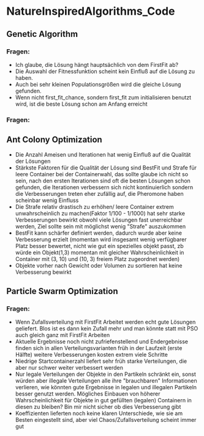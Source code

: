 # NatureInspiredAlgorithms_Code

## Genetic Algorithm
### Fragen:
* Ich glaube, die Lösung hängt hauptsächlich von dem FirstFit ab?
* Die Auswahl der Fitnessfunktion scheint kein Einfluß auf die Lösung zu haben.
* Auch bei sehr kleinen Populationsgrößen wird die gleiche Lösung gefunden.
* Wenn nicht first_fit_chance, sondern first_fit zum initialisieren benutzt wird, ist die beste Lösung schon am Anfang erreicht 
 
### Fragen:
## Ant Colony Optimization
* Die Anzahl Ameisen und Iterationen hat wenig Einfluß auf die Qualität der Lösungen
* Stärkste Faktoren für die Qualität der Lösung sind BestFit und Strafe für leere Container bei der Containerwahl,
das sollte glaube ich nicht so sein, nach den ersten Iterationen sind oft die besten Lösungen schon gefunden, die Iterationen verbessern sich nicht kontinuierlich sondern die Verbesserungen treten eher zufällig auf, die Pheromone haben scheinbar wenig Einfluss
* Die Strafe relativ drastisch zu erhöhen/ leere Container extrem unwahrscheinlich zu machen(Faktor 1/100 - 1/1000) hat sehr starke Verbesserungen bewirkt obwohl viele Lösungen fast unerreichbar werden, Ziel sollte sein mit möglichst wenig "Strafe" auszukommen
* BestFit kann schärfer definiert werden, dadurch wurde aber keine Verbesserung erzielt (momentan wird insgesamt wenig verfügbarer Platz besser bewertet, nicht wie gut ein spezielles objekt passt, zb würde ein Objekt(1,3) momentan mit gleicher Wahrscheinlichkeit in Container mit (3, 10) und (10, 3) freiem Platz zugeordnet werden)
* Objekte vorher nach Gewicht oder Volumen zu sortieren hat keine Verbesserung bewirkt
## Particle Swarm Optimization
### Fragen:
* Wenn Zufallsverteilung mit FirstFit Arbeitet werden echt gute Lösungen geliefert. Blos ist es dann kein Zufall mehr und man könnte statt mit PSO auch gleich ganz mit FirstFit Arbeiten
* Aktuelle Ergebnisse noch nicht zufriefenstellend und Endergebnisse finden sich in allen Verteilungsvarianten früh in der Laufzeit (erste Hälfte) weitere Verbesserungen kosten extrem viele Schritte
* Niedrige Startcontainerzahl liefert sehr früh starke Verteilungen, die aber nur schwer weiter verbessert werden
* Nur legale Verteilungen der Objekte in den Partikeln schränkt ein, sonst würden aber illegale Verteilungen alle ihre "brauchbaren" Informationen verlieren, wie könnten gute Ergebnisse in legalen und illegalen Partikeln besser genutzt werden. Mögliches Einbauen von höherer Wahrscheinlichkeit für Objekte in gut gefüllten (legalen) Containern in diesen zu bleiben? Bin mir nicht sicher ob dies Verbesserung gibt
* Koeffizienten lieferten noch keine klaren Unterschiede, wie sie am Besten eingestellt sind, aber viel Chaos/Zufallsverteilung scheint immer gut

